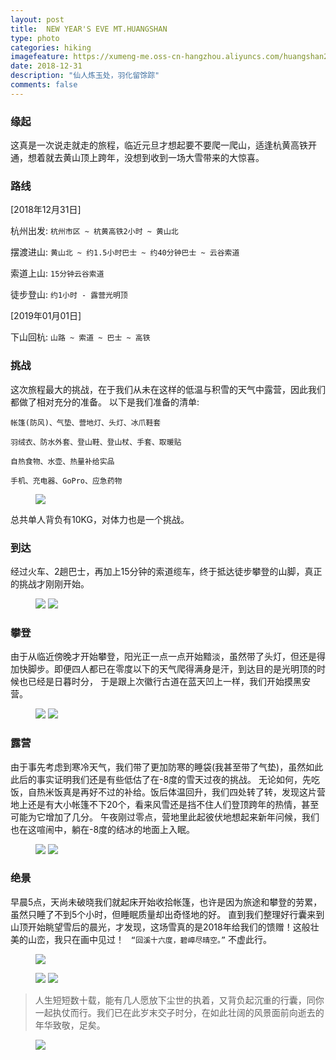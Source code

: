 ```yaml
---
layout: post
title:  NEW YEAR'S EVE MT.HUANGSHAN
type: photo
categories: hiking
imagefeature: https://xumeng-me.oss-cn-hangzhou.aliyuncs.com/huangshan2019/IMG_1917.jpg?x-oss-process=image/resize,p_50
date: 2018-12-31
description: "仙人炼玉处，羽化留馀踪"
comments: false
---
```


### 缘起

这真是一次说走就走的旅程，临近元旦才想起要不要爬一爬山，适逢杭黄高铁开通，想着就去黄山顶上跨年，没想到收到一场大雪带来的大惊喜。

### 路线

[2018年12月31日]

杭州出发:  ```杭州市区 ~ 杭黄高铁2小时 ~ 黄山北```

摆渡进山: ```黄山北 ~ 约1.5小时巴士 ~ 约40分钟巴士 ~ 云谷索道```

索道上山: ```15分钟云谷索道```

徒步登山: ```约1小时 - 露营光明顶``` 


[2019年01月01日]

下山回杭: ```山路 ~ 索道 ~ 巴士 ~ 高铁```

### 挑战

这次旅程最大的挑战，在于我们从未在这样的低温与积雪的天气中露营，因此我们都做了相对充分的准备。
以下是我们准备的清单: 


``帐篷(防风)、气垫、营地灯、头灯、冰爪鞋套``

``羽绒衣、防水外套、登山鞋、登山杖、手套、取暖贴``

``自热食物、水壶、热量补给实品``

``手机、充电器、GoPro、应急药物``


<figure>
	<a href="https://xumeng-me.oss-cn-hangzhou.aliyuncs.com/huangshan2019/IMG_1683.jpg"><img src="https://xumeng-me.oss-cn-hangzhou.aliyuncs.com/huangshan2019/IMG_1683.jpg"></a>
</figure>

总共单人背负有10KG，对体力也是一个挑战。


### 到达

经过火车、2趟巴士，再加上15分钟的索道缆车，终于抵达徒步攀登的山脚，真正的挑战才刚刚开始。

<figure class="half">
	<a href="https://xumeng-me.oss-cn-hangzhou.aliyuncs.com/huangshan2019/IMG_1811.jpg"><img src="https://xumeng-me.oss-cn-hangzhou.aliyuncs.com/huangshan2019/IMG_1811.jpg"></a>
	<a href="https://xumeng-me.oss-cn-hangzhou.aliyuncs.com/huangshan2019/IMG_1790.jpg"><img src="https://xumeng-me.oss-cn-hangzhou.aliyuncs.com/huangshan2019/IMG_1790.jpg"></a>
</figure>

### 攀登

由于从临近傍晚才开始攀登，阳光正一点一点开始黯淡，虽然带了头灯，但还是得加快脚步。即便四人都已在零度以下的天气爬得满身是汗，到达目的是光明顶的时候也已经是日暮时分，
于是跟上次徽行古道在蓝天凹上一样，我们开始摸黑安营。

<figure class="half">
	<a href="https://xumeng-me.oss-cn-hangzhou.aliyuncs.com/huangshan2019/IMG_1868.jpg"><img src="https://xumeng-me.oss-cn-hangzhou.aliyuncs.com/huangshan2019/IMG_1868.jpg"></a>
	<a href="https://xumeng-me.oss-cn-hangzhou.aliyuncs.com/huangshan2019/IMG_1869.jpg"><img src="https://xumeng-me.oss-cn-hangzhou.aliyuncs.com/huangshan2019/IMG_1869.jpg"></a>
</figure>

### 露营

由于事先考虑到寒冷天气，我们带了更加防寒的睡袋(我甚至带了气垫)，虽然如此此后的事实证明我们还是有些低估了在-8度的雪天过夜的挑战。
无论如何，先吃饭，自热米饭真是再好不过的补给。饭后体温回升，我们四处转了转，发现这片营地上还是有大小帐篷不下20个，看来风雪还是挡不住人们登顶跨年的热情，甚至可能为它增加了几分。
午夜刚过零点，营地里此起彼伏地想起来新年问候，我们也在这喧闹中，躺在-8度的结冰的地面上入眠。

<figure class="half">
	<a href="https://xumeng-me.oss-cn-hangzhou.aliyuncs.com/huangshan2019/IMG_1851.jpg"><img src="https://xumeng-me.oss-cn-hangzhou.aliyuncs.com/huangshan2019/IMG_1851.jpg"></a>
	<a href="https://xumeng-me.oss-cn-hangzhou.aliyuncs.com/huangshan2019/IMG_1867.jpg"><img src="https://xumeng-me.oss-cn-hangzhou.aliyuncs.com/huangshan2019/IMG_1867.jpg"></a>
</figure>

### 绝景

早晨5点，天尚未破晓我们就起床开始收拾帐篷，也许是因为旅途和攀登的劳累，虽然只睡了不到5个小时，但睡眠质量却出奇怪地的好。
直到我们整理好行囊来到山顶开始眺望雪后的晨光，才发现，这场雪真的是2018年给我们的馈赠！这般壮美的山峦，我只在画中见过！
``` “回溪十六度，碧嶂尽晴空。”``` 不虚此行。

<figure>
	<a href="https://xumeng-me.oss-cn-hangzhou.aliyuncs.com/huangshan2019/IMG_1917.jpg"><img src="https://xumeng-me.oss-cn-hangzhou.aliyuncs.com/huangshan2019/IMG_1917.jpg"></a>
</figure>
<figure class="half">
	<a href="https://xumeng-me.oss-cn-hangzhou.aliyuncs.com/huangshan2019/IMG_1909.jpg"><img src="https://xumeng-me.oss-cn-hangzhou.aliyuncs.com/huangshan2019/IMG_1909.jpg"></a>
	<a href="https://xumeng-me.oss-cn-hangzhou.aliyuncs.com/huangshan2019/IMG_1920.jpg"><img src="https://xumeng-me.oss-cn-hangzhou.aliyuncs.com/huangshan2019/IMG_1920.jpg"></a>
</figure>

> 人生短短数十载，能有几人愿放下尘世的执着，又背负起沉重的行囊，同你一起执仗而行。我们已在此岁末交子时分，在如此壮阔的风景面前向逝去的年华致敬，足矣。


<figure>
	<a href="https://xumeng-me.oss-cn-hangzhou.aliyuncs.com/huangshan2019/IMG_1927.jpg"><img src="https://xumeng-me.oss-cn-hangzhou.aliyuncs.com/huangshan2019/IMG_1927.jpg"></a>
</figure>